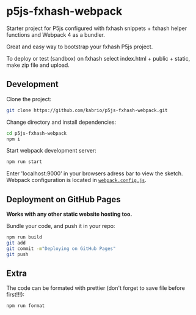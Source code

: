 # p5js-fxhash-webpack

Starter project for P5js configured with fxhash snippets + fxhash helper functions and Webpack 4 as a bundler.

Great and easy way to bootstrap your fxhash P5js project.

To deploy or test (sandbox) on fxhash select index.html + public + static, make zip file and upload.

## Development

Clone the project:

```bash
git clone https://github.com/kabrio/p5js-fxhash-webpack.git
```

Change directory and install dependencies:
```bash
cd p5js-fxhash-webpack
npm i
```


Start webpack development server:

```bash
npm run start
```
Enter 'localhost:9000' in your browsers adress bar to view the sketch.
Webpack configuration is located in [`webpack.config.js`](webpack.config.js).

## Deployment on GitHub Pages

**Works with any other static website hosting too.**

Bundle your code, and push it in your repo:

```bash
npm run build
git add
git commit -m"Deploying on GitHub Pages"
git push
```

## Extra

The code can be formated with prettier (don't forget to save file before first!!!):

```bash
npm run format
```

